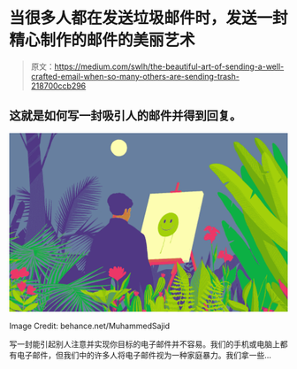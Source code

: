 # 当很多人都在发送垃圾邮件时，发送一封精心制作的邮件的美丽艺术

> 原文：<https://medium.com/swlh/the-beautiful-art-of-sending-a-well-crafted-email-when-so-many-others-are-sending-trash-218700ccb296>

## 这就是如何写一封吸引人的邮件并得到回复。

![](img/a0df8dd09bcc0cee19fb7fbc4f6041d2.png)

Image Credit: behance.net/MuhammedSajid

写一封能引起别人注意并实现你目标的电子邮件并不容易。我们的手机或电脑上都有电子邮件，但我们中的许多人将电子邮件视为一种家庭暴力。我们拿一些…